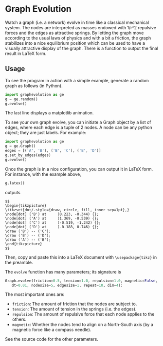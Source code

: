 # Graph Evolution

Watch a graph (i.e. a network) evolve in time like a classical mechanical system. The nodes are interpreted as masses endowed with 1/r^2 repulsive forces and the edges as attractive springs. By letting the graph move according to the usual laws of physics and with a bit a friction, the graph stabilizes into a nice equilibrium position which can be used to have a visually attractive display of the graph. There is a function to output the final result in LaTeX form.

## Usage

To see the program in action with a simple example, generate a random graph as follows (in Python).
```python
import graphevolution as ge
g = ge.random()
g.evolve()
```
The last line displays a matplotlib animation.

To see your own graph evolve, you can initiate a Graph object by a list of edges, where each edge is a tuple of 2 nodes. A node can be any python object; they are just labels. For example:
```python
import graphevolution as ge
g = ge.Graph()
edges = [('A', 'B'), ('B', 'C'), ('B', 'D')]
g.set_by_edges(edges)
g.evolve()
```
Once the graph is in a nice configuration, you can output it in LaTeX form. For instance, with the example above,
```python
g.latex()
```
outputs
```
$$
\begin{tikzpicture}
\tikzset{dot/.style={draw, circle, fill, inner sep=1pt},}
\node[dot] ('B') at 	(0.223, -0.344) {};
\node[dot] ('A') at 	(1.369, -0.539) {};
\node[dot] ('C') at 	(-0.519, -1.242) {};
\node[dot] ('D') at 	(-0.188, 0.746) {};
\draw ('B') -- ('C');
\draw ('B') -- ('D');
\draw ('A') -- ('B');
\end{tikzpicture}
$$
```

Then, copy and paste this into a LaTeX document with `\usepackage{tikz}` in the preamble.


The `evolve` function has many parameters; its signature is
```python
Graph.evolve(friction=0.5, tension=1.0, repulsion=1.0, magnetic=False,
   dt=0.01, nodesize=5, edgesize=1, repeat=10, dim=4):
```
The most important ones are:

* `friction`: The amount of friction that the nodes are subject to.
* `tension`: The amount of tension in the springs (i.e. the edges).
* `repulsion`: The amount of repulsive force that each node applies to the others.
* `magnetic`: Whether the nodes tend to align on a North-South axis (by a magnetic force like a compass needle).

See the source code for the other parameters.
